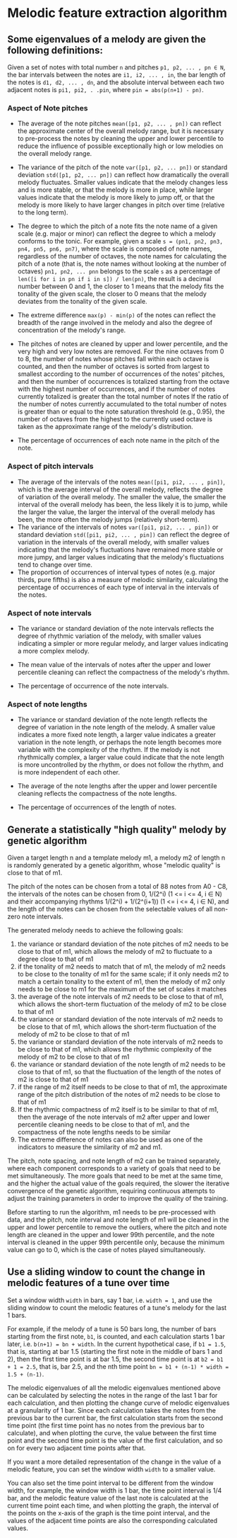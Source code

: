 # Melodic feature extraction algorithm



## Some eigenvalues of a melody are given the following definitions:

Given a set of notes with total number `n` and pitches `p1, p2, ... , pn ∈ N`, the bar intervals between the notes are `i1, i2, ... , in`, the bar length of the notes is `d1, d2, ... , dn`, and the absolute interval between each two adjacent notes is `pi1, pi2, . .pin`, where `pin = abs(p(n+1) - pn)`.



### Aspect of Note pitches

* The average of the note pitches `mean([p1, p2, ... , pn])` can reflect the approximate center of the overall melody range, but it is necessary to pre-process the notes by cleaning the upper and lower percentile to reduce the influence of possible exceptionally high or low melodies on the overall melody range.

* The variance of the pitch of the note `var([p1, p2, ... pn])` or standard deviation `std([p1, p2, ... pn])` can reflect how dramatically the overall melody fluctuates. Smaller values indicate that the melody changes less and is more stable, or that the melody is more in place, while larger values indicate that the melody is more likely to jump off, or that the melody is more likely to have larger changes in pitch over time (relative to the long term).

* The degree to which the pitch of a note fits the note name of a given scale (e.g. major or minor) can reflect the degree to which a melody conforms to the tonic. For example, given a scale `s = (pn1, pn2, pn3, pn4, pn5, pn6, pn7)`, where the scale is composed of note names, regardless of the number of octaves, the note names for calculating the pitch of a note (that is, the note names without looking at the number of octaves) `pn1, pn2, ... pnn` belongs to the scale `s` as a percentage of `len([i for i in pn if i in s]) / len(pn)`, the result is a decimal number between 0 and 1, the closer to 1 means that the melody fits the tonality of the given scale, the closer to 0 means that the melody deviates from the tonality of the given scale.

* The extreme difference `max(p) - min(p)` of the notes can reflect the breadth of the range involved in the melody and also the degree of concentration of the melody's range.

* The pitches of notes are cleaned by upper and lower percentile, and the very high and very low notes are removed. For the nine octaves from 0 to 8, the number of notes whose pitches fall within each octave is counted, and then the number of octaves is sorted from largest to smallest according to the number of occurrences of the notes' pitches, and then the number of occurrences is totalized starting from the octave with the highest number of occurrences, and if the number of notes currently totalized is greater than the total number of notes If the ratio of the number of notes currently accumulated to the total number of notes is greater than or equal to the note saturation threshold (e.g., 0.95), the number of octaves from the highest to the currently used octave is taken as the approximate range of the melody's distribution.

* The percentage of occurrences of each note name in the pitch of the note.



### Aspect of pitch intervals

* The average of the intervals of the notes `mean([pi1, pi2, ... , pin])`, which is the average interval of the overall melody, reflects the degree of variation of the overall melody. The smaller the value, the smaller the interval of the overall melody has been, the less likely it is to jump, while the larger the value, the larger the interval of the overall melody has been, the more often the melody jumps (relatively short-term).
* The variance of the intervals of notes `var([pi1, pi2, ... , pin])` or standard deviation `std([pi1, pi2, ... , pin])` can reflect the degree of variation in the intervals of the overall melody, with smaller values indicating that the melody's fluctuations have remained more stable or more jumpy, and larger values indicating that the melody's fluctuations tend to change over time.
* The proportion of occurrences of interval types of notes (e.g. major thirds, pure fifths) is also a measure of melodic similarity, calculating the percentage of occurrences of each type of interval in the intervals of the notes.



### Aspect of note intervals

* The variance or standard deviation of the note intervals reflects the degree of rhythmic variation of the melody, with smaller values indicating a simpler or more regular melody, and larger values indicating a more complex melody.

* The mean value of the intervals of notes after the upper and lower percentile cleaning can reflect the compactness of the melody's rhythm.

* The percentage of occurrence of the note intervals.



### Aspect of note lengths

* The variance or standard deviation of the note length reflects the degree of variation in the note length of the melody. A smaller value indicates a more fixed note length, a larger value indicates a greater variation in the note length, or perhaps the note length becomes more variable with the complexity of the rhythm. If the melody is not rhythmically complex, a larger value could indicate that the note length is more uncontrolled by the rhythm, or does not follow the rhythm, and is more independent of each other.

* The average of the note lengths after the upper and lower percentile cleaning reflects the compactness of the note lengths.

* The percentage of occurrences of the length of notes.



## Generate a statistically "high quality" melody by genetic algorithm

Given a target length n and a template melody m1, a melody m2 of length n is randomly generated by a genetic algorithm, whose "melodic quality" is close to that of m1.

The pitch of the notes can be chosen from a total of 88 notes from A0 - C8, the intervals of the notes can be chosen from 0, 1/(2^i) (1 <= i <= 4, i ∈ N) and their accompanying rhythms 1/(2^i) + 1/(2^(i+1)) (1 <= i <= 4, i ∈ N), and the length of the notes can be chosen from the selectable values of all non-zero note intervals.

The generated melody needs to achieve the following goals:

1. the variance or standard deviation of the note pitches of m2 needs to be close to that of m1, which allows the melody of m2 to fluctuate to a degree close to that of m1
2. if the tonality of m2 needs to match that of m1, the melody of m2 needs to be close to the tonality of m1 for the same scale; if it only needs m2 to match a certain tonality to the extent of m1, then the melody of m2 only needs to be close to m1 for the maximum of the set of scales it matches
3. the average of the note intervals of m2 needs to be close to that of m1, which allows the short-term fluctuation of the melody of m2 to be close to that of m1
4. the variance or standard deviation of the note intervals of m2 needs to be close to that of m1, which allows the short-term fluctuation of the melody of m2 to be close to that of m1
5. the variance or standard deviation of the note intervals of m2 needs to be close to that of m1, which allows the rhythmic complexity of the melody of m2 to be close to that of m1
6. the variance or standard deviation of the note length of m2 needs to be close to that of m1, so that the fluctuation of the length of the notes of m2 is close to that of m1
7. if the range of m2 itself needs to be close to that of m1, the approximate range of the pitch distribution of the notes of m2 needs to be close to that of m1
8. If the rhythmic compactness of m2 itself is to be similar to that of m1, then the average of the note intervals of m2 after upper and lower percentile cleaning needs to be close to that of m1, and the compactness of the note lengths needs to be similar
9. The extreme difference of notes can also be used as one of the indicators to measure the similarity of m2 and m1.

The pitch, note spacing, and note length of m2 can be trained separately, where each component corresponds to a variety of goals that need to be met simultaneously. The more goals that need to be met at the same time, and the higher the actual value of the goals required, the slower the iterative convergence of the genetic algorithm, requiring continuous attempts to adjust the training parameters in order to improve the quality of the training.

Before starting to run the algorithm, m1 needs to be pre-processed with data, and the pitch, note interval and note length of m1 will be cleaned in the upper and lower percentile to remove the outliers, where the pitch and note length are cleaned in the upper and lower 99th percentile, and the note interval is cleaned in the upper 99th percentile only, because the minimum value can go to 0, which is the case of notes played simultaneously.



## Use a sliding window to count the change in melodic features of a tune over time

Set a window width `width` in bars, say 1 bar, i.e. `width = 1`, and use the sliding window to count the melodic features of a tune's melody for the last 1 bars.

For example, if the melody of a tune is 50 bars long, the number of bars starting from the first note, `b1`, is counted, and each calculation starts 1 bar later, i.e. `b(n+1) = bn + width`. In the current hypothetical case, if `b1 = 1.5`, that is, starting at bar 1.5 (starting the first note in the middle of bars 1 and 2), then the first time point is at bar 1.5, the second time point is at `b2 = b1 + 1 = 2.5`, that is, bar 2.5, and the nth time point `bn = b1 + (n-1) * width = 1.5 + (n-1)`.

The melodic eigenvalues of all the melodic eigenvalues mentioned above can be calculated by selecting the notes in the range of the last 1 bar for each calculation, and then plotting the change curve of melodic eigenvalues at a granularity of 1 bar. Since each calculation takes the notes from the previous bar to the current bar, the first calculation starts from the second time point (the first time point has no notes from the previous bar to calculate), and when plotting the curve, the value between the first time point and the second time point is the value of the first calculation, and so on for every two adjacent time points after that.

If you want a more detailed representation of the change in the value of a melodic feature, you can set the window width `width` to a smaller value.

You can also set the time point interval to be different from the window width, for example, the window width is 1 bar, the time point interval is 1/4 bar, and the melodic feature value of the last note is calculated at the current time point each time, and when plotting the graph, the interval of the points on the x-axis of the graph is the time point interval, and the values of the adjacent time points are also the corresponding calculated values.
